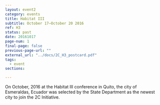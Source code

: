 ```yaml
---
layout: event2
category: events
title: Habitat III
subtitle: October 17–October 20 2016
ref: H3
status: past
date: 20161017
page-num: 1
final-page: false
previous-page-url: ""
external_url: "../docs/2C_H3_postcard.pdf"
tags:
  - event
sections:

---
```


On October, 2016 at the Habitat III conference in Quito, the city of Esmeraldas, Ecuador was selected by the State Department as the newest city to join the 2C Initiative.
